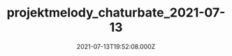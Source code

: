 ---
title: "projektmelody_chaturbate_2021-07-13"
videoSrc: https://f000.backblazeb2.com/file/futureporn/projektmelody_chaturbate_2021-07-13.mp4
videoSrcHash: bafybeidgkz6tnf6jcsonvbchjdfhg43bonvw47rpsoap4iryx6brmaejde?filename=projektmelody-chaturbate-2021-07-13.mp4
video720Hash: 
video480Hash: 
video360Hash: 
video240Hash: 
thinHash: 
thiccHash: 
announceTitle: "I%27m%20liking%20the%20new%20setup"
announceUrl: https://twitter.com/ProjektMelody/status/1415036340580884482
date: 2021-07-13T19:52:08.000Z
note: 
video240TmpFilePath: 
tmpFilePath: /root/futureporn_tmp/projektmelody-chaturbate-20210713T195208Z.mp4
layout: layouts/vod.njk
tags:
---